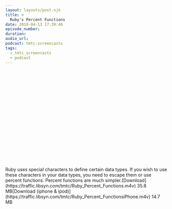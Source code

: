 ```yaml
---
layout: layouts/post.njk
title: >
  Ruby's Percent Functions
date: 2010-04-13 17:39:46
episode_number:
duration:
audio_url:
podcast: tmtc-screencasts
tags:
  - tmtc_screencasts
  - podcast
---
```


<object width="540" height="304"><param name="allowfullscreen" value="true">

<param name="allowscriptaccess" value="always">
<param name="movie" value="https://vimeo.com/moogaloop.swf?clip_id=10900028&amp;server=vimeo.com&amp;show_title=0&amp;show_byline=0&amp;show_portrait=0&amp;color=00ADEF&amp;fullscreen=1">
<embed src="https://vimeo.com/moogaloop.swf?clip_id=10900028&amp;server=vimeo.com&amp;show_title=0&amp;show_byline=0&amp;show_portrait=0&amp;color=00ADEF&amp;fullscreen=1" type="application/x-shockwave-flash" allowfullscreen="true" allowscriptaccess="always" width="540" height="304"></embed></object>Ruby uses special characters to define certain data types. If you wish to use these characters in your data types, you need to escape them or use percent functions. Percent functions are much simpler.[Download](https://traffic.libsyn.com/tmtc/Ruby_Percent_Functions.m4v) 35.8 MB[Download (iphone & ipod)](https://traffic.libsyn.com/tmtc/Ruby_Percent_FunctionsiPhone.m4v) 14.7 MB
